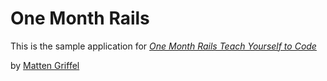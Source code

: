 # One Month Rails

This is the sample application for
[*One Month Rails Teach Yourself to Code*](http://onemonthrails.com)

by [Matten Griffel](http://mattangriffel.com)